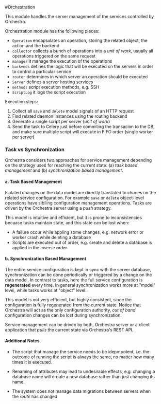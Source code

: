 #Orchestration


This module handles the server management of the services controlled by Orchestra.

Orchestration module has the following pieces:

* `Operation` encapsulates an operation, storing the related object, the action and the backend
* `collector` collects a bunch of operations into a _unit of work_, usually all operations triggered on the same request
* `manager` it manage the execution of the operations
* `backends` defines the logic that will be executed on the servers in order to control a particular service
* `router` determines in which server an operation should be executed
* `Server` defines a server hosting services
* `methods` script execution methods, e.g. SSH
* `ScriptLog` it logs the script execution

Execution steps:

1. Collect all `save` and `delete` model signals of an HTTP request
2. Find related daemon instances using the routing backend
3. Generate a single script per server (_unit of work_)
4. Send the task to Celery just before commiting the transacion to the DB, and make sure multiple script will execute in FIFO order (single worker per server)


### Task vs Synchronization
Orchestra considers two approaches for service management depending on the strategy used for reaching the current state: (a) _task based management_ and (b) _synchronization based management_.


#### a. Task Based Management
Isolated changes on the data model are directly translated to chanes on the related service configuration. For example `save` or `delete` object-level operations have sibiling configuration management operations. Tasks are driven by the Orchestra server using a _push_ strategy.

This model is intuitive and efficient, but it is prone to inconsistencies becuase tasks maintain state, and this state can be lost when:
- A failure occur while appling some changes, e.g. network error or worker crash while deleting a database
- Scripts are executed out of order, e.g. create and delete a database is applied in the inverse order


#### b. Synchronization Based Management
The entire service configuration is kept in sync with the server database, synchronization can be done periodically or triggered by a change on the data model. In contrast to tasks, here the full service configuration is **regenerated** every time. In general synchronization works more at "model" level, while tasks works at "object" level.

This model is not very efficient, but highly consistent, since the configuration is fully regenerated from the current state. Notice that Orchestra will act as the only configuration authority, _out of band_ configuration changes can be lost during synchronization.

Service management can be driven by both, Orchestra server or a client application that _pulls_ the current state via Orchestra's REST API.


#### Additional Notes
* The script that manage the service needs to be idepmpotent, i.e. the outcome of running the script is always the same, no matter how many times it is executed.

* Renaming of attributes may lead to undesirable effects, e.g. changing a database name will create a new database rather than just changing its name.

* The system does not manage data migrations between servers when the _route_ has changed
